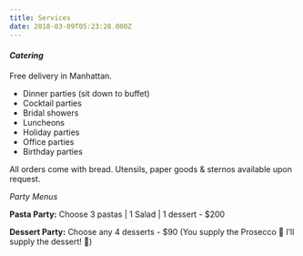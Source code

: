 ```yaml
---
title: Services
date: 2018-03-09T05:23:28.000Z
---
```

#### _Catering_

Free delivery in Manhattan. 

* Dinner parties (sit down to buffet)
* Cocktail parties
* Bridal showers
* Luncheons
* Holiday parties
* Office parties
* Birthday parties

All orders come with bread. Utensils, paper goods & sternos available upon request.

_Party Menus_

**Pasta Party:** Choose 3 pastas | 1 Salad | 1 dessert - $200

**Dessert Party:** Choose any 4 desserts - $90
(You supply the Prosecco 🍾 I’ll supply the dessert! 🍰)
